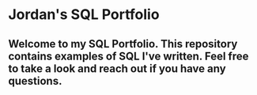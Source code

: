 # Jordan's SQL Portfolio
## Welcome to my SQL Portfolio. This repository contains examples of SQL I've written. Feel free to take a look and reach out if you have any questions.
